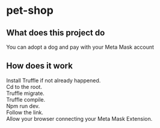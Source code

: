 # pet-shop

## What does this project do
You can adopt a dog and pay with your Meta Mask account

## How does it work
Install Truffle if not already happened.  
Cd to the root.  
Truffle migrate.  
Truffle compile.  
Npm run dev.  
Follow the link.   
Allow your browser connecting your Meta Mask Extension.  
